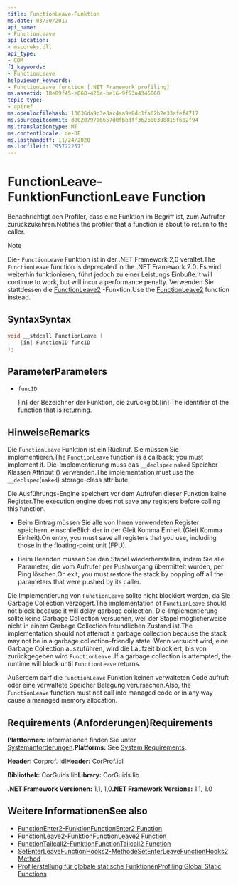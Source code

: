 ```yaml
---
title: FunctionLeave-Funktion
ms.date: 03/30/2017
api_name:
- FunctionLeave
api_location:
- mscorwks.dll
api_type:
- COM
f1_keywords:
- FunctionLeave
helpviewer_keywords:
- FunctionLeave function [.NET Framework profiling]
ms.assetid: 18e89f45-e068-426a-be16-9f53a4346860
topic_type:
- apiref
ms.openlocfilehash: 13636da9c3e8ac4aa9e8dc1fa02b2e33afef4717
ms.sourcegitcommit: d8020797a6657d0fbbdff362b80300815f682f94
ms.translationtype: MT
ms.contentlocale: de-DE
ms.lasthandoff: 11/24/2020
ms.locfileid: "95722257"
---
```

# <a name="functionleave-function"></a><span data-ttu-id="752f8-102">FunctionLeave-Funktion</span><span class="sxs-lookup"><span data-stu-id="752f8-102">FunctionLeave Function</span></span>

<span data-ttu-id="752f8-103">Benachrichtigt den Profiler, dass eine Funktion im Begriff ist, zum Aufrufer zurückzukehren.</span><span class="sxs-lookup"><span data-stu-id="752f8-103">Notifies the profiler that a function is about to return to the caller.</span></span>  
  
> [!NOTE]
> <span data-ttu-id="752f8-104">Die- `FunctionLeave` Funktion ist in der .NET Framework 2,0 veraltet.</span><span class="sxs-lookup"><span data-stu-id="752f8-104">The `FunctionLeave` function is deprecated in the .NET Framework 2.0.</span></span> <span data-ttu-id="752f8-105">Es wird weiterhin funktionieren, führt jedoch zu einer Leistungs Einbuße.</span><span class="sxs-lookup"><span data-stu-id="752f8-105">It will continue to work, but will incur a performance penalty.</span></span> <span data-ttu-id="752f8-106">Verwenden Sie stattdessen die [FunctionLeave2](functionleave2-function.md) -Funktion.</span><span class="sxs-lookup"><span data-stu-id="752f8-106">Use the [FunctionLeave2](functionleave2-function.md) function instead.</span></span>  
  
## <a name="syntax"></a><span data-ttu-id="752f8-107">Syntax</span><span class="sxs-lookup"><span data-stu-id="752f8-107">Syntax</span></span>  
  
```cpp  
void __stdcall FunctionLeave (  
    [in] FunctionID funcID  
);  
```  
  
## <a name="parameters"></a><span data-ttu-id="752f8-108">Parameter</span><span class="sxs-lookup"><span data-stu-id="752f8-108">Parameters</span></span>

- `funcID`

  <span data-ttu-id="752f8-109">\[in] der Bezeichner der Funktion, die zurückgibt.</span><span class="sxs-lookup"><span data-stu-id="752f8-109">\[in] The identifier of the function that is returning.</span></span>

## <a name="remarks"></a><span data-ttu-id="752f8-110">Hinweise</span><span class="sxs-lookup"><span data-stu-id="752f8-110">Remarks</span></span>  

 <span data-ttu-id="752f8-111">Die `FunctionLeave` Funktion ist ein Rückruf. Sie müssen Sie implementieren.</span><span class="sxs-lookup"><span data-stu-id="752f8-111">The `FunctionLeave` function is a callback; you must implement it.</span></span> <span data-ttu-id="752f8-112">Die-Implementierung muss das `__declspec` `naked` Speicher Klassen Attribut () verwenden.</span><span class="sxs-lookup"><span data-stu-id="752f8-112">The implementation must use the `__declspec`(`naked`) storage-class attribute.</span></span>  
  
 <span data-ttu-id="752f8-113">Die Ausführungs-Engine speichert vor dem Aufrufen dieser Funktion keine Register.</span><span class="sxs-lookup"><span data-stu-id="752f8-113">The execution engine does not save any registers before calling this function.</span></span>  
  
- <span data-ttu-id="752f8-114">Beim Eintrag müssen Sie alle von Ihnen verwendeten Register speichern, einschließlich der in der Gleit Komma Einheit (Gleit Komma Einheit).</span><span class="sxs-lookup"><span data-stu-id="752f8-114">On entry, you must save all registers that you use, including those in the floating-point unit (FPU).</span></span>  
  
- <span data-ttu-id="752f8-115">Beim Beenden müssen Sie den Stapel wiederherstellen, indem Sie alle Parameter, die vom Aufrufer per Pushvorgang übermittelt wurden, per Ping löschen.</span><span class="sxs-lookup"><span data-stu-id="752f8-115">On exit, you must restore the stack by popping off all the parameters that were pushed by its caller.</span></span>  
  
 <span data-ttu-id="752f8-116">Die Implementierung von `FunctionLeave` sollte nicht blockiert werden, da Sie Garbage Collection verzögert.</span><span class="sxs-lookup"><span data-stu-id="752f8-116">The implementation of `FunctionLeave` should not block because it will delay garbage collection.</span></span> <span data-ttu-id="752f8-117">Die-Implementierung sollte keine Garbage Collection versuchen, weil der Stapel möglicherweise nicht in einem Garbage Collection freundlichen Zustand ist.</span><span class="sxs-lookup"><span data-stu-id="752f8-117">The implementation should not attempt a garbage collection because the stack may not be in a garbage collection-friendly state.</span></span> <span data-ttu-id="752f8-118">Wenn versucht wird, eine Garbage Collection auszuführen, wird die Laufzeit blockiert, bis von zurückgegeben wird `FunctionLeave` .</span><span class="sxs-lookup"><span data-stu-id="752f8-118">If a garbage collection is attempted, the runtime will block until `FunctionLeave` returns.</span></span>  
  
 <span data-ttu-id="752f8-119">Außerdem darf die `FunctionLeave` Funktion keinen verwalteten Code aufruft oder eine verwaltete Speicher Belegung verursachen.</span><span class="sxs-lookup"><span data-stu-id="752f8-119">Also, the `FunctionLeave` function must not call into managed code or in any way cause a managed memory allocation.</span></span>  
  
## <a name="requirements"></a><span data-ttu-id="752f8-120">Requirements (Anforderungen)</span><span class="sxs-lookup"><span data-stu-id="752f8-120">Requirements</span></span>  

 <span data-ttu-id="752f8-121">**Plattformen:** Informationen finden Sie unter [Systemanforderungen](../../get-started/system-requirements.md).</span><span class="sxs-lookup"><span data-stu-id="752f8-121">**Platforms:** See [System Requirements](../../get-started/system-requirements.md).</span></span>  
  
 <span data-ttu-id="752f8-122">**Header:** Corprof. idl</span><span class="sxs-lookup"><span data-stu-id="752f8-122">**Header:** CorProf.idl</span></span>  
  
 <span data-ttu-id="752f8-123">**Bibliothek:** CorGuids.lib</span><span class="sxs-lookup"><span data-stu-id="752f8-123">**Library:** CorGuids.lib</span></span>  
  
 <span data-ttu-id="752f8-124">**.NET Framework Versionen:** 1,1, 1,0</span><span class="sxs-lookup"><span data-stu-id="752f8-124">**.NET Framework Versions:** 1.1, 1.0</span></span>  
  
## <a name="see-also"></a><span data-ttu-id="752f8-125">Weitere Informationen</span><span class="sxs-lookup"><span data-stu-id="752f8-125">See also</span></span>

- [<span data-ttu-id="752f8-126">FunctionEnter2-Funktion</span><span class="sxs-lookup"><span data-stu-id="752f8-126">FunctionEnter2 Function</span></span>](functionenter2-function.md)
- [<span data-ttu-id="752f8-127">FunctionLeave2-Funktion</span><span class="sxs-lookup"><span data-stu-id="752f8-127">FunctionLeave2 Function</span></span>](functionleave2-function.md)
- [<span data-ttu-id="752f8-128">FunctionTailcall2-Funktion</span><span class="sxs-lookup"><span data-stu-id="752f8-128">FunctionTailcall2 Function</span></span>](functiontailcall2-function.md)
- [<span data-ttu-id="752f8-129">SetEnterLeaveFunctionHooks2-Methode</span><span class="sxs-lookup"><span data-stu-id="752f8-129">SetEnterLeaveFunctionHooks2 Method</span></span>](icorprofilerinfo2-setenterleavefunctionhooks2-method.md)
- [<span data-ttu-id="752f8-130">Profilerstellung für globale statische Funktionen</span><span class="sxs-lookup"><span data-stu-id="752f8-130">Profiling Global Static Functions</span></span>](profiling-global-static-functions.md)
